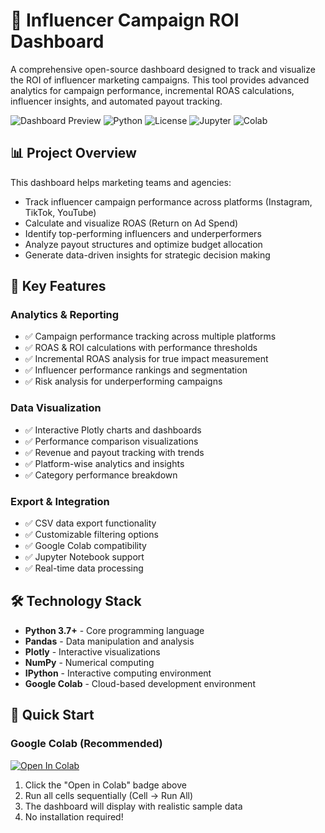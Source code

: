 # 🚀 Influencer Campaign ROI Dashboard

A comprehensive open-source dashboard designed to track and visualize the ROI of influencer marketing campaigns. This tool provides advanced analytics for campaign performance, incremental ROAS calculations, influencer insights, and automated payout tracking.

![Dashboard Preview](https://img.shields.io/badge/Status-Active-brightgreen) ![Python](https://img.shields.io/badge/Python-3.7%2B-blue) ![License](https://img.shields.io/badge/License-MIT-yellow) ![Jupyter](https://img.shields.io/badge/Jupyter-Notebook-orange) ![Colab](https://img.shields.io/badge/Google-Colab-F9AB00)

## 📊 Project Overview

This dashboard helps marketing teams and agencies:
- Track influencer campaign performance across platforms (Instagram, TikTok, YouTube)
- Calculate and visualize ROAS (Return on Ad Spend) 
- Identify top-performing influencers and underperformers
- Analyze payout structures and optimize budget allocation
- Generate data-driven insights for strategic decision making

## 🎯 Key Features

### **Analytics & Reporting**
- ✅ Campaign performance tracking across multiple platforms
- ✅ ROAS & ROI calculations with performance thresholds
- ✅ Incremental ROAS analysis for true impact measurement
- ✅ Influencer performance rankings and segmentation
- ✅ Risk analysis for underperforming campaigns

### **Data Visualization**
- ✅ Interactive Plotly charts and dashboards
- ✅ Performance comparison visualizations
- ✅ Revenue and payout tracking with trends
- ✅ Platform-wise analytics and insights
- ✅ Category performance breakdown

### **Export & Integration**
- ✅ CSV data export functionality
- ✅ Customizable filtering options
- ✅ Google Colab compatibility
- ✅ Jupyter Notebook support
- ✅ Real-time data processing

## 🛠️ Technology Stack

- **Python 3.7+** - Core programming language
- **Pandas** - Data manipulation and analysis
- **Plotly** - Interactive visualizations
- **NumPy** - Numerical computing
- **IPython** - Interactive computing environment
- **Google Colab** - Cloud-based development environment

## 🚀 Quick Start

### Google Colab (Recommended)
[![Open In Colab](https://colab.research.google.com/assets/colab-badge.svg)](https://colab.research.google.com/github/1AkshatThakur1/influencer-roi-dashboard/blob/main/Dashboard_to_track_and_visualize_the_ROI_of_influencer_campaigns.ipynb)

1. Click the "Open in Colab" badge above
2. Run all cells sequentially (Cell → Run All)
3. The dashboard will display with realistic sample data
4. No installation required!

